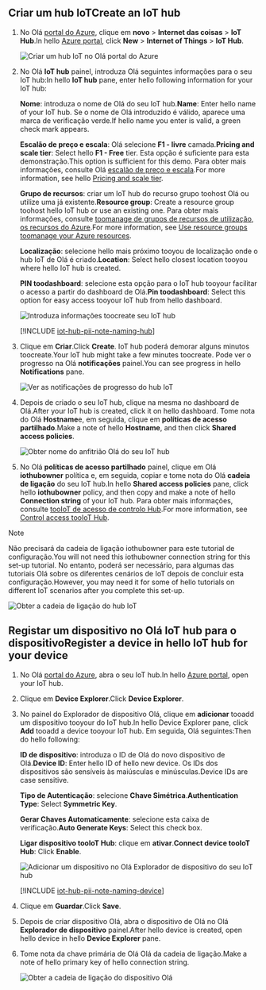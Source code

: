 ## <a name="create-an-iot-hub"></a><span data-ttu-id="119be-101">Criar um hub IoT</span><span class="sxs-lookup"><span data-stu-id="119be-101">Create an IoT hub</span></span>

1. <span data-ttu-id="119be-102">No Olá [portal do Azure](https://portal.azure.com/), clique em **novo** > **Internet das coisas** > **IoT Hub**.</span><span class="sxs-lookup"><span data-stu-id="119be-102">In hello [Azure portal](https://portal.azure.com/), click **New** > **Internet of Things** > **IoT Hub**.</span></span>

   ![Criar um hub IoT no Olá portal do Azure](../articles/iot-hub/media/iot-hub-create-hub-and-device/1_create-azure-iot-hub-portal.png)
2. <span data-ttu-id="119be-104">No Olá **IoT hub** painel, introduza Olá seguintes informações para o seu IoT hub:</span><span class="sxs-lookup"><span data-stu-id="119be-104">In hello **IoT hub** pane, enter hello following information for your IoT hub:</span></span>

     <span data-ttu-id="119be-105">**Nome**: introduza o nome de Olá do seu IoT hub.</span><span class="sxs-lookup"><span data-stu-id="119be-105">**Name**: Enter hello name of your IoT hub.</span></span> <span data-ttu-id="119be-106">Se o nome de Olá introduzido é válido, aparece uma marca de verificação verde.</span><span class="sxs-lookup"><span data-stu-id="119be-106">If hello name you enter is valid, a green check mark appears.</span></span>

     <span data-ttu-id="119be-107">**Escalão de preço e escala**: Olá selecione **F1 - livre** camada.</span><span class="sxs-lookup"><span data-stu-id="119be-107">**Pricing and scale tier**: Select hello **F1 - Free** tier.</span></span> <span data-ttu-id="119be-108">Esta opção é suficiente para esta demonstração.</span><span class="sxs-lookup"><span data-stu-id="119be-108">This option is sufficient for this demo.</span></span> <span data-ttu-id="119be-109">Para obter mais informações, consulte Olá [escalão de preço e escala](https://azure.microsoft.com/pricing/details/iot-hub/).</span><span class="sxs-lookup"><span data-stu-id="119be-109">For more information, see hello [Pricing and scale tier](https://azure.microsoft.com/pricing/details/iot-hub/).</span></span>

     <span data-ttu-id="119be-110">**Grupo de recursos**: criar um IoT hub do recurso grupo toohost Olá ou utilize uma já existente.</span><span class="sxs-lookup"><span data-stu-id="119be-110">**Resource group**: Create a resource group toohost hello IoT hub or use an existing one.</span></span> <span data-ttu-id="119be-111">Para obter mais informações, consulte [toomanage de grupos de recursos de utilização, os recursos do Azure](../articles/azure-resource-manager/resource-group-portal.md).</span><span class="sxs-lookup"><span data-stu-id="119be-111">For more information, see [Use resource groups toomanage your Azure resources](../articles/azure-resource-manager/resource-group-portal.md).</span></span>

     <span data-ttu-id="119be-112">**Localização**: selecione hello mais próximo tooyou de localização onde o hub IoT de Olá é criado.</span><span class="sxs-lookup"><span data-stu-id="119be-112">**Location**: Select hello closest location tooyou where hello IoT hub is created.</span></span>

     <span data-ttu-id="119be-113">**PIN toodashboard**: selecione esta opção para o IoT hub tooyour facilitar o acesso a partir do dashboard de Olá.</span><span class="sxs-lookup"><span data-stu-id="119be-113">**Pin toodashboard**: Select this option for easy access tooyour IoT hub from hello dashboard.</span></span>

   ![Introduza informações toocreate seu IoT hub](../articles/iot-hub/media/iot-hub-create-hub-and-device/2_fill-in-fields-for-azure-iot-hub-portal.png)

   [!INCLUDE [iot-hub-pii-note-naming-hub](iot-hub-pii-note-naming-hub.md)]

3. <span data-ttu-id="119be-115">Clique em **Criar**.</span><span class="sxs-lookup"><span data-stu-id="119be-115">Click **Create**.</span></span> <span data-ttu-id="119be-116">IoT hub poderá demorar alguns minutos toocreate.</span><span class="sxs-lookup"><span data-stu-id="119be-116">Your IoT hub might take a few minutes toocreate.</span></span> <span data-ttu-id="119be-117">Pode ver o progresso na Olá **notificações** painel.</span><span class="sxs-lookup"><span data-stu-id="119be-117">You can see progress in hello **Notifications** pane.</span></span>

   ![Ver as notificações de progresso do hub IoT](../articles/iot-hub/media/iot-hub-create-hub-and-device/3_notification-azure-iot-hub-creation-progress-portal.png)

4. <span data-ttu-id="119be-119">Depois de criado o seu IoT hub, clique na mesma no dashboard de Olá.</span><span class="sxs-lookup"><span data-stu-id="119be-119">After your IoT hub is created, click it on hello dashboard.</span></span> <span data-ttu-id="119be-120">Tome nota do Olá **Hostname**e, em seguida, clique em **políticas de acesso partilhado**.</span><span class="sxs-lookup"><span data-stu-id="119be-120">Make a note of hello **Hostname**, and then click **Shared access policies**.</span></span>

   ![Obter nome do anfitrião Olá do seu IoT hub](../articles/iot-hub/media/iot-hub-create-hub-and-device/4_get-azure-iot-hub-hostname-portal.png)

5. <span data-ttu-id="119be-122">No Olá **políticas de acesso partilhado** painel, clique em Olá **iothubowner** política e, em seguida, copiar e tome nota do Olá **cadeia de ligação** do seu IoT hub.</span><span class="sxs-lookup"><span data-stu-id="119be-122">In hello **Shared access policies** pane, click hello **iothubowner** policy, and then copy and make a note of hello **Connection string** of your IoT hub.</span></span> <span data-ttu-id="119be-123">Para obter mais informações, consulte [tooIoT de acesso de controlo Hub](../articles/iot-hub/iot-hub-devguide-security.md).</span><span class="sxs-lookup"><span data-stu-id="119be-123">For more information, see [Control access tooIoT Hub](../articles/iot-hub/iot-hub-devguide-security.md).</span></span>

> [!NOTE] 
<span data-ttu-id="119be-124">Não precisará da cadeia de ligação iothubowner para este tutorial de configuração.</span><span class="sxs-lookup"><span data-stu-id="119be-124">You will not need this iothubowner connection string for this set-up tutorial.</span></span> <span data-ttu-id="119be-125">No entanto, poderá ser necessário, para algumas das tutoriais Olá sobre os diferentes cenários de IoT depois de concluir esta configuração.</span><span class="sxs-lookup"><span data-stu-id="119be-125">However, you may need it for some of hello tutorials on different IoT scenarios after you complete this set-up.</span></span>

   ![Obter a cadeia de ligação do hub IoT](../articles/iot-hub/media/iot-hub-create-hub-and-device/5_get-azure-iot-hub-connection-string-portal.png)

## <a name="register-a-device-in-hello-iot-hub-for-your-device"></a><span data-ttu-id="119be-127">Registar um dispositivo no Olá IoT hub para o dispositivo</span><span class="sxs-lookup"><span data-stu-id="119be-127">Register a device in hello IoT hub for your device</span></span>

1. <span data-ttu-id="119be-128">No Olá [portal do Azure](https://portal.azure.com/), abra o seu IoT hub.</span><span class="sxs-lookup"><span data-stu-id="119be-128">In hello [Azure portal](https://portal.azure.com/), open your IoT hub.</span></span>

2. <span data-ttu-id="119be-129">Clique em **Device Explorer**.</span><span class="sxs-lookup"><span data-stu-id="119be-129">Click **Device Explorer**.</span></span>
3. <span data-ttu-id="119be-130">No painel do Explorador de dispositivo Olá, clique em **adicionar** tooadd um dispositivo tooyour do IoT hub.</span><span class="sxs-lookup"><span data-stu-id="119be-130">In hello Device Explorer pane, click **Add** tooadd a device tooyour IoT hub.</span></span> <span data-ttu-id="119be-131">Em seguida, Olá seguintes:</span><span class="sxs-lookup"><span data-stu-id="119be-131">Then do hello following:</span></span>

   <span data-ttu-id="119be-132">**ID de dispositivo**: introduza o ID de Olá do novo dispositivo de Olá.</span><span class="sxs-lookup"><span data-stu-id="119be-132">**Device ID**: Enter hello ID of hello new device.</span></span> <span data-ttu-id="119be-133">Os IDs dos dispositivos são sensíveis às maiúsculas e minúsculas.</span><span class="sxs-lookup"><span data-stu-id="119be-133">Device IDs are case sensitive.</span></span>

   <span data-ttu-id="119be-134">**Tipo de Autenticação**: selecione **Chave Simétrica**.</span><span class="sxs-lookup"><span data-stu-id="119be-134">**Authentication Type**: Select **Symmetric Key**.</span></span>

   <span data-ttu-id="119be-135">**Gerar Chaves Automaticamente**: selecione esta caixa de verificação.</span><span class="sxs-lookup"><span data-stu-id="119be-135">**Auto Generate Keys**: Select this check box.</span></span>

   <span data-ttu-id="119be-136">**Ligar dispositivo tooIoT Hub**: clique em **ativar**.</span><span class="sxs-lookup"><span data-stu-id="119be-136">**Connect device tooIoT Hub**: Click **Enable**.</span></span>

   ![Adicionar um dispositivo no Olá Explorador de dispositivo do seu IoT hub](../articles/iot-hub/media/iot-hub-create-hub-and-device/6_add-device-in-azure-iot-hub-device-explorer-portal.png)

   [!INCLUDE [iot-hub-pii-note-naming-device](iot-hub-pii-note-naming-device.md)]

4. <span data-ttu-id="119be-138">Clique em **Guardar**.</span><span class="sxs-lookup"><span data-stu-id="119be-138">Click **Save**.</span></span>
5. <span data-ttu-id="119be-139">Depois de criar dispositivo Olá, abra o dispositivo de Olá no Olá **Explorador de dispositivo** painel.</span><span class="sxs-lookup"><span data-stu-id="119be-139">After hello device is created, open hello device in hello **Device Explorer** pane.</span></span>
6. <span data-ttu-id="119be-140">Tome nota da chave primária de Olá Olá da cadeia de ligação.</span><span class="sxs-lookup"><span data-stu-id="119be-140">Make a note of hello primary key of hello connection string.</span></span>

   ![Obter a cadeia de ligação do dispositivo Olá](../articles/iot-hub/media/iot-hub-create-hub-and-device/7_get-device-connection-string-in-device-explorer-portal.png)
